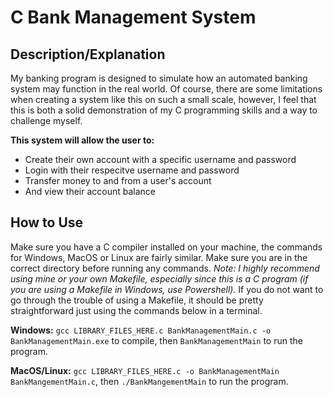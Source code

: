 # C Bank Management System
## Description/Explanation
My banking program is designed to simulate how an automated banking system may function in the real world. Of course, there are some limitations when creating a system like this on such a small scale, however, I feel that this is both a solid demonstration of my C programming skills and a way to challenge myself.

**This system will allow the user to:**
* Create their own account with a specific username and password
* Login with their respecitve username and password
* Transfer money to and from a user's account
* And view their account balance

## How to Use
Make sure you have a C compiler installed on your machine, the commands for Windows, MacOS or Linux are fairly similar. Make sure you are in the correct directory before running any commands. _Note: I highly recommend using mine or your own Makefile, especially since this is a C program (if you are using a Makefile in Windows, use Powershell)._ If you do not want to go through the trouble of using a Makefile, it should be pretty straightforward just using the commands below in a terminal.

**Windows:** ```gcc LIBRARY_FILES_HERE.c BankManagementMain.c -o BankManagementMain.exe``` to compile, then ```BankManagementMain``` to run the program.

**MacOS/Linux:** ```gcc LIBRARY_FILES_HERE.c -o BankManagementMain BankMangementMain.c```, then ```./BankMangementMain``` to run the program.
